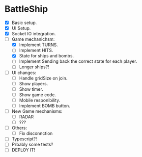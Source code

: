 # BattleShip

- [x] Basic setup.
- [x] UI Setup.
- [x] Socket IO integration.
- [ ] Game mechanichsm:
    - [x] Implement TURNS.
    - [ ] Implement HITS.
    - [x] State for ships and bombs.
    - [ ] Implement Sending back the correct state for each player.
    - [ ] Longer ships?!
- [ ] UI changes:
    - [ ] Handle gridSize on join.
    - [ ] Show players.
    - [ ] Show timer.
    - [ ] Show game code.
    - [ ] Mobile responibility.
    - [ ] Implement BOMB button.
- [ ] New Game mechanisms:
    - [ ] RADAR
    - [ ] ??? 
- [ ] Others:
    - [ ] Fix disconnction
- [ ] Typescript?!
- [ ] Prbably some tests?
- [ ] DEPLOY IT!
